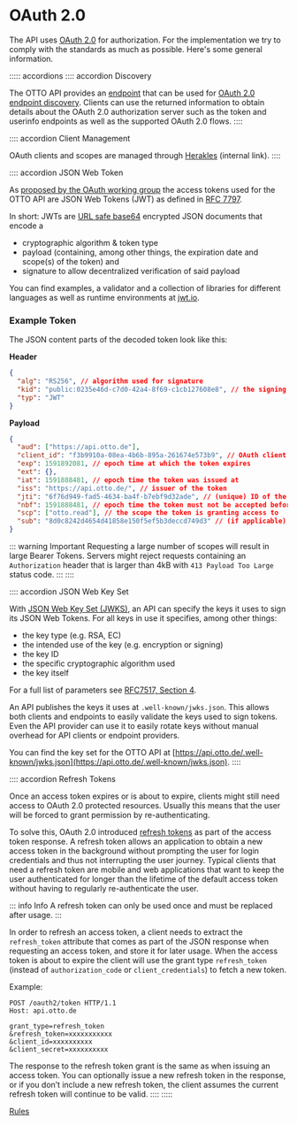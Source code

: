 # OAuth 2.0

The API uses [OAuth 2.0](https://oauth.net/2/) for authorization.
For the implementation we try to comply with the standards as much as possible.
Here's some general information.

::::: accordions
:::: accordion Discovery

The OTTO API provides an [endpoint](https://api.otto.de/.well-known/openid-configuration) that can be used for [OAuth 2.0 endpoint discovery](https://tools.ietf.org/html/draft-ietf-oauth-discovery-06).
Clients can use the returned information to obtain details about the OAuth 2.0 authorization server such as the token and userinfo endpoints as well as the supported OAuth 2.0 flows.
::::

:::: accordion Client Management

OAuth clients and scopes are managed through [Herakles](https://olymp.live.shozu.cloud.otto.de/#/herakles/) (internal link).
::::

:::: accordion JSON Web Token

As [proposed by the OAuth working group](https://tools.ietf.org/html/draft-ietf-oauth-access-token-jwt-07) the access tokens used for the OTTO API are JSON Web Tokens (JWT) as defined in [RFC 7797](https://tools.ietf.org/html/rfc7797).

In short: JWTs are [URL safe base64](https://tools.ietf.org/html/rfc4648#section-5) encrypted JSON documents that encode a

- cryptographic algorithm & token type
- payload (containing, among other things, the expiration date and scope(s) of the token) and
- signature to allow decentralized verification of said payload

You can find examples, a validator and a collection of libraries for different languages as well as runtime environments at [jwt.io](https://jwt.io/).

### Example Token

The JSON content parts of the decoded token look like this:

**Header**

```json
{
  "alg": "RS256", // algorithm used for signature
  "kid": "public:0235e46d-c7d0-42a4-8f69-c1cb127608e8", // the signing key id
  "typ": "JWT"
}
```

**Payload**

```json
{
  "aud": ["https://api.otto.de"],
  "client_id": "f3b9910a-08ea-4b6b-895a-261674e573b9", // OAuth client ID that requested the token
  "exp": 1591892081, // epoch time at which the token expires
  "ext": {},
  "iat": 1591888481, // epoch time the token was issued at
  "iss": "https://api.otto.de/", // issuer of the token
  "jti": "6f76d949-fad5-4634-ba4f-b7ebf9d32ade", // (unique) ID of the token itself
  "nbf": 1591888481, // epoch time the token must not be accepted before
  "scp": ["otto.read"], // the scope the token is granting access to
  "sub": "8d0c8242d4654d41858e150f5ef5b3deccd749d3" // (if applicable) the subject of the token, in this case a customer
}
```

::: warning Important
Requesting a large number of scopes will result in large Bearer Tokens. Servers might reject requests containing an `Authorization` header that is larger than 4kB with `413 Payload Too Large` status code.
:::
::::

:::: accordion JSON Web Key Set

With [JSON Web Key Set (JWKS)](https://tools.ietf.org/html/rfc7517), an API can specify the keys it uses to sign its JSON Web Tokens.
For all keys in use it specifies, among other things:

- the key type (e.g. RSA, EC)
- the intended use of the key (e.g. encryption or signing)
- the key ID
- the specific cryptographic algorithm used
- the key itself

For a full list of parameters see [RFC7517, Section 4](https://tools.ietf.org/html/rfc7517#section-4).

An API publishes the keys it uses at `.well-known/jwks.json`.
This allows both clients and endpoints to easily validate the keys used to sign tokens.
Even the API provider can use it to easily rotate keys without manual overhead for API clients or endpoint providers.

You can find the key set for the OTTO API at [https://api.otto.de/.well-known/jwks.json](https://api.otto.de/.well-known/jwks.json).
::::

:::: accordion Refresh Tokens

Once an access token expires or is about to expire, clients might still need access to OAuth 2.0 protected resources.
Usually this means that the user will be forced to grant permission by re-authenticating.

To solve this, OAuth 2.0 introduced [refresh tokens](https://tools.ietf.org/html/rfc6749#section-1.5) as part of the access token response.
A refresh token allows an application to obtain a new access token in the background without prompting the user for login credentials and thus not interrupting the user journey.
Typical clients that need a refresh token are mobile and web applications that want to keep the user authenticated for longer than the lifetime of the default access token without having to regularly re-authenticate the user.

::: info Info
A refresh token can only be used once and must be replaced after usage.
:::

In order to refresh an access token, a client needs to extract the `refresh_token` attribute that comes as part of the JSON response when requesting an access token, and store it for later usage.
When the access token is about to expire the client will use the grant type `refresh_token` (instead of `authorization_code` or `client_credentials`) to fetch a new token.

Example:

```http request
POST /oauth2/token HTTP/1.1
Host: api.otto.de

grant_type=refresh_token
&refresh_token=xxxxxxxxxxx
&client_id=xxxxxxxxxx
&client_secret=xxxxxxxxxx
```

The response to the refresh token grant is the same as when issuing an access token. You can optionally issue a new refresh token in the response, or if you don’t include a new refresh token, the client assumes the current refresh token will continue to be valid.
::::
:::::

[<!--RULES-->Rules](./rules)
